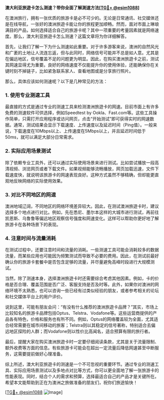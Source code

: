 **澳大利亚旅遊卡怎么测速？带你全面了解測速方法[[TG💪+ @esim1088](https://t.me/s/esim1088)]**

在澳洲旅行，拥有一张优质的旅游卡是必不可少的。无论是日常通讯、社交媒体还是在线导航，一张好的澳洲旅遊卡能让你的旅程更加顺畅。然而，面对市面上琳琅满目的产品，如何选择适合自己的旅游卡呢？其中一项重要的考量因素就是网络速度。那么，澳大利亚旅遊卡怎么测速？这篇文章将为你详细解答。

首先，让我们了解一下为什么测速如此重要。对于许多游客来说，澳洲的自然风光和广袤的土地让人流连忘返，但与此同时，网络信号可能并不总是如人意。尤其是在偏远地区，信号覆盖不足的问题更为明显。因此，在购买澳洲旅遊卡之前，测试其网速显得尤为重要。良好的网络速度不仅能提升你的使用体验，还能确保你在关键时刻不掉链子，比如紧急联系家人、查看地图或是分享旅行照片。

那么，具体应该如何测速呢？以下是几种常见的方法：

### **1. 使用专业测速工具**
最直接的方式是通过专业的测速工具来检测澳洲旅遊卡的网速。目前市面上有许多免费的测速软件可供选择，例如Speedtest by Ookla、Fast.com等。这些工具操作简单，只需打开应用程序或访问网页，点击“开始测试”即可获得实时的网速数据。通常，测试结果会显示下载速度、上传速度以及延迟时间（Ping值）。一般来说，下载速度在10Mbps以上、上传速度在5Mbps以上，并且延迟时间低于50ms，就可以满足大部分日常需求。

### **2. 实际应用场景测试**
除了依赖专业工具外，还可以通过实际使用场景来进行测试。比如尝试播放一段高清视频、浏览网页或者下载文件。如果视频能够流畅播放，网页加载迅速，文件下载速度快，就说明该旅游卡的网速表现良好。这种方式虽然不够精确，但却能更直观地反映网络的实际使用效果。

### **3. 对比不同地区的网速**
澳洲地域辽阔，不同地区的网络环境差异较大。因此，在测试澳洲旅遊卡时，建议选择多个地点进行对比。例如，先在悉尼、墨尔本这样的大城市进行测试，再前往凯恩斯、乌鲁鲁等偏远地区观察信号强度和网速变化。这样可以帮助你更好地了解旅游卡在各种场景下的表现。

### **4. 注意时间与流量消耗**
在测试过程中，还要注意时间和流量的消耗。一些测速工具可能会消耗较多的数据流量，而某些应用也可能因为频繁测试而导致不必要的费用。因此，在测试前最好确认你的旅游卡套餐中是否包含足够的流量，并尽量避免高峰时段进行大规模测试。

当然，除了测速本身，选择澳洲旅遊卡时还需要综合考虑其他因素。例如，卡的价格是否合理、覆盖范围是否广泛、客服支持是否及时等。此外，如果你对澳洲的网络环境不太熟悉，也可以咨询一些已经有过类似经验的朋友，或者参考相关的论坛和社交媒体平台上的用户评价。

说到这里，可能有朋友会问：“有没有什么推荐的澳洲旅遊卡品牌？”其实，市场上比较知名的旅游卡品牌包括Optus、Telstra、Vodafone等。这些运营商提供的产品各有特色，价格和服务也有所不同。例如，Optus的网络覆盖较为全面，尤其适合经常需要在城市间移动的旅客；Telstra则以其稳定的信号著称，特别适合去偏远地区探险的人群；而Vodafone则以性价比高闻名，适合预算有限的旅行者。

最后，提醒大家在购买澳洲旅遊卡时一定要仔细阅读条款，尤其是关于流量限制、额外收费等方面的信息。有些旅游卡可能会在超出一定流量后降低网速甚至中断服务，这需要提前做好心理准备。

综上所述，澳大利亚旅遊卡的测速是一个不可忽视的重要环节。通过专业的测速工具、实际应用场景测试以及多地点对比等方式，你可以更全面地了解一张旅游卡的性能表现。同时，结合个人的需求和预算，选择最适合自己的产品才是关键所在。希望本文能帮助到正在为澳洲之旅做准备的朋友们，祝你们旅途愉快！

[[TG💪+ @esim1088](https://t.me/s/esim1088) ![Image](https://i.postimg.cc/4NQfJmqS/Snipaste-2025-05-13-00-14-12.png)]